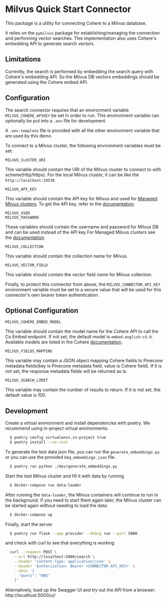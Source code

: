 # Milvus Quick Start Connector

This package is a utility for connecting Cohere to a Milvus database.

It relies on the `pymilvus` package for establishing/managing the connection and performing vector searches. 
This implementation also uses Cohere's embedding API to generate search vectors.

## Limitations

Currently, the search is performed by embedding the search query with Cohere's embedding API.
So the Milvus DB vectors embeddings should be generated using the Cohere embed API.

## Configuration

The search connector requires that an environment variable `MILVUS_COHERE_APIKEY` be set in order to run. 
This environment variable can optionally be put into a `.env` file for development.

A `.env-template` file is provided with all the other environment variable that are used by this demo.

To connect to a Milvus cluster, the following environment variables must be set:

```
MILVUS_CLUSTER_URI
```
This variable should contain the URI of the Milvus cluster to connect to with scheme(http/https).
For the local Milvus cluster, it can be like the `http://localhost:19530`.

```
MILVUS_API_KEY
```
This variable should contain the API key for Milvus and used for [Managed Milvus clusters](https://cloud.zilliz.com/signup). 
To get the API key, refer to the [documentation](https://docs.zilliz.com/docs/manage-api-keys).

```
MILVUS_USER
MILVUS_PASSWORD
```
These variables should contain the username and password for Milvus DB and can be used instead of the API key 
For Managed Milvus clusters see the [documentation](https://docs.zilliz.com/docs/manage-cluster-credentials-gui).

```
MILVUS_COLLECTION
```
This variable should contain the collection name for Milvus.

```
MILVUS_VECTOR_FIELD
```
This variable should contain the vector field name for Milvus collection.

Finally, to protect this connector from abuse, the `MILVUS_CONNECTOR_API_KEY` environment variable must be set to a secure value that will be used for this connector's own bearer token authentication.

## Optional Configuration

```
MILVUS_COHERE_EMBED_MODEL
```
This variable should contain the model name for the Cohere API to call the Co.Embed endpoint.
If not set, the default model is `embed-english-v3.0`.
Available models are listed in the Cohere [documentation](https://docs.cohere.com/reference/embed).

```
MILVUS_FIELDS_MAPPING
```

This variable may contain a JSON object mapping Cohere fields
to Pinecone metadata fields(key is Pinecone metadata field, value is Cohere field).
If it is not set, the response metadata fields will be returned as is.

```
MILVUS_SEARCH_LIMIT
```

This variable may contain the number of results to return.
If it is not set, the default value is 100.


## Development

Create a virtual environment and install dependencies with poetry. We recommend using in-project virtual environments:

```bash
  $ poetry config virtualenvs.in-project true
  $ poetry install --no-root
```

To generate the test data json file, you can run the `generate_embeddings.py` or you can use the provided `bbq_embeddings.json` file.

```bash
  $ poetry run python ./dev/generate_embeddings.py
```

Start the test Milvus cluster and fill it with data by running

```bash
  $ docker-compose run data-loader
```

After running the `data-loader`, the Milvus containers will continue to run in the background. If you need to start them again later, the Milvus cluster can be started again without needing to load the data:

```bash
  $ docker-compose up
```

Finally, start the server

```bash
  $ poetry run flask --app provider --debug run --port 5000
```

and check with curl to see that everything is working

```bash
  curl --request POST \
    --url http://localhost:5000/search \
    --header 'Content-Type: application/json' \
    --header 'Authorization: Bearer <CONNECTOR_API_KEY>' \
    --data '{
      "query": "BBQ"
    }'
```

Alternatively, load up the Swagger UI and try out the API from a browser: http://localhost:5000/ui/
